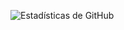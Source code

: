 ![Estadísticas de GitHub](https://github-readme-stats.vercel.app/api?username=TuUsuario&show_icons=true&theme=radical)


